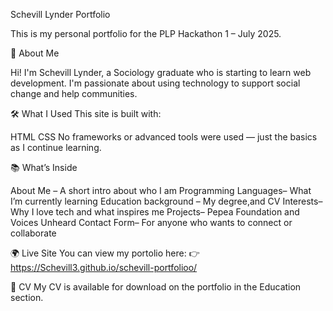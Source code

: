 Schevill Lynder Portfolio

This is my personal portfolio for the PLP Hackathon 1 – July 2025.

🧠 About Me

Hi! I'm Schevill Lynder, a Sociology graduate who is starting to learn web development. I'm passionate about using technology to support social change and help communities.

🛠️ What I Used This site is built with:

HTML
CSS
No frameworks or advanced tools were used — just the basics as I continue learning.

📚 What’s Inside

About Me – A short intro about who I am
Programming Languages– What I’m currently learning
Education background – My degree,and CV
Interests– Why I love tech and what inspires me
Projects– Pepea Foundation and Voices Unheard
Contact Form– For anyone who wants to connect or collaborate

🌍 Live Site You can view my portolio here: 👉 https://Schevill3.github.io/schevill-portfolioo/

📄 CV My CV is available for download on the portfolio in the Education section.

